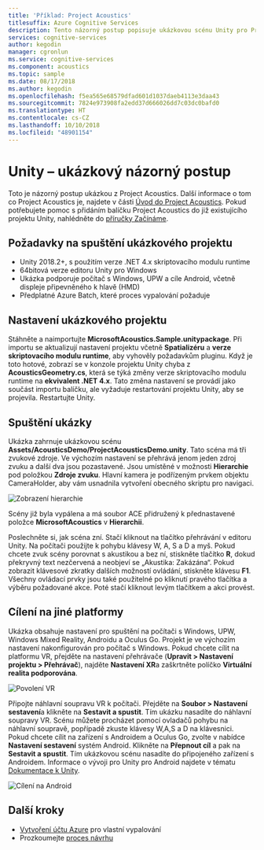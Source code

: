 ```yaml
---
title: 'Příklad: Project Acoustics'
titlesuffix: Azure Cognitive Services
description: Tento názorný postup popisuje ukázkovou scénu Unity pro Project Acoustics, včetně nasazení na desktopu a platformě VR.
services: cognitive-services
author: kegodin
manager: cgronlun
ms.service: cognitive-services
ms.component: acoustics
ms.topic: sample
ms.date: 08/17/2018
ms.author: kegodin
ms.openlocfilehash: f5ea565e68579dfad601d1037daeb4113e3daa43
ms.sourcegitcommit: 7824e973908fa2edd37d666026dd7c03dc0bafd0
ms.translationtype: HT
ms.contentlocale: cs-CZ
ms.lasthandoff: 10/10/2018
ms.locfileid: "48901154"
---
```

# <a name="unity-sample-walkthrough"></a>Unity – ukázkový názorný postup
Toto je názorný postup ukázkou z Project Acoustics. Další informace o tom co Project Acoustics je, najdete v části [Úvod do Project Acoustics](what-is-acoustics.md). Pokud potřebujete pomoc s přidáním balíčku Project Acoustics do již existujícího projektu Unity, nahlédněte do [příručky Začínáme](getting-started.md).

## <a name="requirements-for-running-the-sample-project"></a>Požadavky na spuštění ukázkového projektu
* Unity 2018.2+, s použitím verze .NET 4.x skriptovacího modulu runtime
* 64bitová verze editoru Unity pro Windows
* Ukázka podporuje počítač s Windows, UPW a cíle Android, včetně displeje připevněného k hlavě (HMD)
* Předplatné Azure Batch, které proces vypalování požaduje

## <a name="sample-project-setup"></a>Nastavení ukázkového projektu
Stáhněte a naimportujte **MicrosoftAcoustics.Sample.unitypackage**. Při importu se aktualizují nastavení projektu včetně **Spatializéru** a **verze skriptovacího modulu runtime**, aby vyhověly požadavkům pluginu. Když je toto hotové, zobrazí se v konzole projektu Unity chyba z **AcousticsGeometry.cs**, která se týká změny verze skriptovacího modulu runtime na **ekvivalent .NET 4.x**. Tato změna nastavení se provádí jako součást importu balíčku, ale vyžaduje restartování projektu Unity, aby se projevila. Restartujte Unity.

## <a name="running-the-sample"></a>Spuštění ukázky
Ukázka zahrnuje ukázkovou scénu **Assets/AcousticsDemo/ProjectAcousticsDemo.unity**. Tato scéna má tři zvukové zdroje. Ve výchozím nastavení se přehrává jenom jeden zdroj zvuku a další dva jsou pozastavené. Jsou umístěné v možnosti **Hierarchie** pod položkou **Zdroje zvuku**. Hlavní kamera je podřízeným prvkem objektu CameraHolder, aby vám usnadnila vytvoření obecného skriptu pro navigaci. 

![Zobrazení hierarchie](media/SampleHierarchyView.png)

Scény již byla vypálena a má soubor ACE přidružený k přednastavené položce **MicrosoftAcoustics** v **Hierarchii**. 

Poslechněte si, jak scéna zní. Stačí kliknout na tlačítko přehrávání v editoru Unity. Na počítači použijte k pohybu klávesy W, A, S a D a myš. Pokud chcete zvuk scény porovnat s akustikou a bez ní, stiskněte tlačítko **R**, dokud překryvný text nezčervená a neobjeví se „Akustika: Zakázána“. Pokud zobrazit klávesové zkratky dalších možností ovládání, stiskněte klávesu **F1**. Všechny ovládací prvky jsou také použitelné po kliknutí pravého tlačítka a výběru požadované akce. Poté stačí kliknout levým tlačítkem a akci provést.

## <a name="targeting-other-platforms"></a>Cílení na jiné platformy
Ukázka obsahuje nastavení pro spuštění na počítači s Windows, UPW, Windows Mixed Reality, Androidu a Oculus Go. Projekt je ve výchozím nastavení nakonfigurován pro počítač s Windows. Pokud chcete cílit na platformu VR, přejděte na nastavení přehrávače (**Upravit > Nastavení projektu > Přehrávač**), najděte **Nastavení XR**a zaškrtněte políčko **Virtuální realita podporována**.

![Povolení VR](media/VRSupport.png)  

Připojte náhlavní soupravu VR k počítači. Přejděte na **Soubor > Nastavení sestavení**a klikněte na **Sestavit a spustit**. Tím ukázku nasadíte do náhlavní soupravy VR. Scénu můžete procházet pomocí ovladačů pohybu na náhlavní soupravě, popřípadě zkuste klávesy W,A,S a D na klávesnici.    
Pokud chcete cílit na zařízení s Androidem a Oculus Go, zvolte v nabídce **Nastavení sestavení** systém Android. Klikněte na **Přepnout cíl** a pak na **Sestavit a spustit**. Tím ukázkovou scénu nasadíte do připojeného zařízení s Androidem. Informace o vývoji pro Unity pro Android najdete v tématu [Dokumentace k Unity](https://docs.unity3d.com/Manual/android-GettingStarted.html).

![Cílení na Android](media/TargetAndroid.png)  

## <a name="next-steps"></a>Další kroky
* [Vytvoření účtu Azure](create-azure-account.md) pro vlastní vypalování
* Prozkoumejte [proces návrhu](design-process.md)


